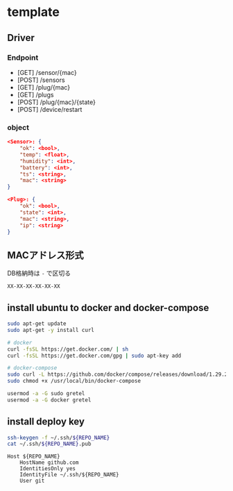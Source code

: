 # template

## Driver

### Endpoint

- [GET] /sensor/{mac}
- [POST] /sensors
- [GET] /plug/{mac}
- [GET] /plugs
- [POST] /plug/{mac}/{state}
- [POST] /device/restart

### object

```json
<Sensor>: {
    "ok": <bool>,
    "temp": <float>,
    "humidity": <int>,
    "battery": <int>,
    "ts": <string>,
    "mac": <string>
}

<Plug>: {
    "ok": <bool>,
    "state": <int>,
    "mac": <string>,
    "ip": <string>
}

```

## MACアドレス形式

DB格納時は `-` で区切る

```plaintext
XX-XX-XX-XX-XX-XX
```

## install ubuntu to docker and docker-compose

```bash
sudo apt-get update
sudo apt-get -y install curl

# docker
curl -fsSL https://get.docker.com/ | sh
curl -fsSL https://get.docker.com/gpg | sudo apt-key add

# docker-compose
sudo curl -L https://github.com/docker/compose/releases/download/1.29.2/docker-compose-`uname -s`-`uname -m` -o /usr/local/bin/docker-compose
sudo chmod +x /usr/local/bin/docker-compose

usermod -a -G sudo gretel
usermod -a -G docker gretel
```

## install deploy key

```bash
ssh-keygen -f ~/.ssh/${REPO_NAME}
cat ~/.ssh/${REPO_NAME}.pub
```

```ssh-config:~/.ssh/config
Host ${REPO_NAME}
    HostName github.com
    IdentitiesOnly yes
    IdentityFile ~/.ssh/${REPO_NAME}
    User git
```
